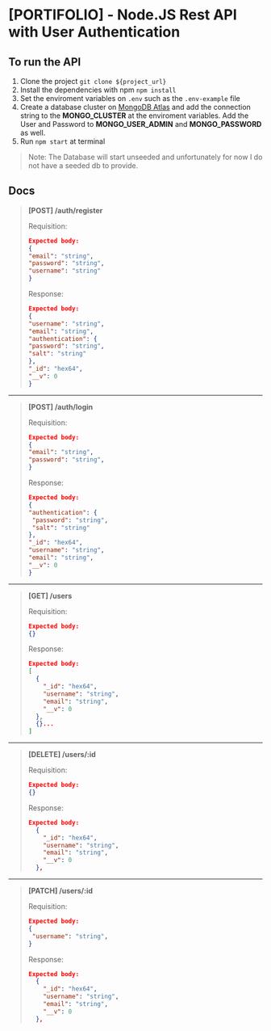 # [PORTIFOLIO] - Node.JS Rest API with User Authentication

## To run the API

1. Clone the project
`git clone ${project_url}`
2. Install the dependencies with npm
`npm install`
3. Set the enviroment variables on `.env` such as the `.env-example` file
4. Create a database cluster on [MongoDB Atlas](https://www.mongodb.com/products/platform/atlas-database) and add the connection string to the **MONGO_CLUSTER** at the enviroment variables. Add the User and Password to **MONGO_USER_ADMIN** and **MONGO_PASSWORD** as well.
5. Run `npm start` at terminal

> Note: The Database will start unseeded and unfortunately for now I do not have a seeded db to provide.

## Docs

> **[POST] /auth/register**
>
> Requisition:
>
> ```json
> Expected body: 
>{
> "email": "string",
> "password": "string",
> "username": "string"
>}
>```
>
> Response:
>
> ```json
> Expected body: 
>{
> "username": "string",
> "email": "string",
> "authentication": {
> "password": "string",
> "salt": "string"
>},
> "_id": "hex64",
> "__v": 0
> }
> ```
---
> **[POST] /auth/login**
>
> Requisition:
>
> ```json
> Expected body: 
>{
> "email": "string",
> "password": "string",
>}
>```
>
> Response:
>
> ```json
> Expected body: 
>{
> "authentication": {
>  "password": "string",
>  "salt": "string"
> },
> "_id": "hex64",
> "username": "string",
> "email": "string",
> "__v": 0
>}
> ```
---
> **[GET] /users**
>
> Requisition:
>
> ```json
> Expected body: 
>{}
>```
>
> Response:
>
> ```json
> Expected body: 
> [
>   {
>     "_id": "hex64",
>     "username": "string",
>     "email": "string",
>     "__v": 0
>   },
>   {}...
>]
> ```
---
> **[DELETE] /users/:id**
>
> Requisition:
>
> ```json
> Expected body: 
>{}
>```
>
> Response:
>
> ```json
> Expected body: 
>   {
>     "_id": "hex64",
>     "username": "string",
>     "email": "string",
>     "__v": 0
>   },
>
> ```
>
---
>
> **[PATCH] /users/:id**
>
> Requisition:
>
> ```json
> Expected body: 
>{
>  "username": "string",  
>}
>```
>
> Response:
>
> ```json
> Expected body: 
>   {
>     "_id": "hex64",
>     "username": "string",
>     "email": "string",
>     "__v": 0
>   },
>
> ```
